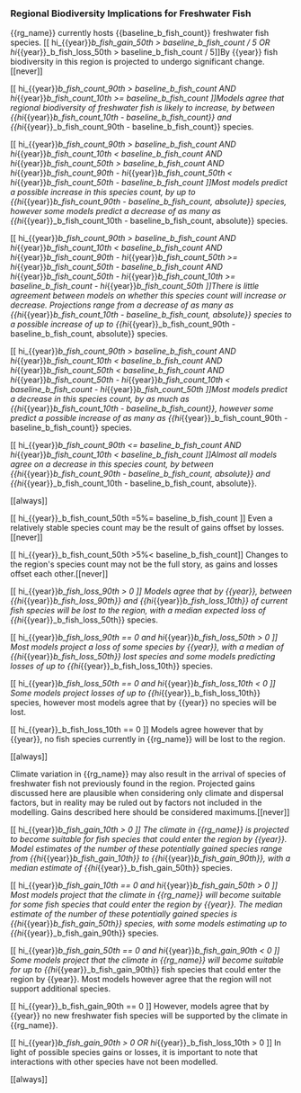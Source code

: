 
### Regional Biodiversity Implications for Freshwater Fish

{{rg_name}} currently hosts {{baseline_b_fish_count}} freshwater fish species.  [[ hi_{{year}}_b_fish_gain_50th > baseline_b_fish_count / 5 OR hi_{{year}}_b_fish_loss_50th > baseline_b_fish_count / 5]]By {{year}} fish biodiversity in this region is projected to undergo significant change. [[never]]

[[  hi_{{year}}_b_fish_count_90th > baseline_b_fish_count
AND hi_{{year}}_b_fish_count_10th >= baseline_b_fish_count ]]Models agree that regional biodiversity of freshwater fish is likely to increase, by between {{hi_{{year}}_b_fish_count_10th - baseline_b_fish_count}} and {{hi_{{year}}_b_fish_count_90th - baseline_b_fish_count}} species.

[[  hi_{{year}}_b_fish_count_90th > baseline_b_fish_count
AND hi_{{year}}_b_fish_count_10th < baseline_b_fish_count
AND hi_{{year}}_b_fish_count_50th > baseline_b_fish_count
AND hi_{{year}}_b_fish_count_90th - hi_{{year}}_b_fish_count_50th < hi_{{year}}_b_fish_count_50th - baseline_b_fish_count
]]Most models predict a possible increase in this species count, by up to {{hi_{{year}}_b_fish_count_90th - baseline_b_fish_count, absolute}} species, however some models predict a decrease of as many as {{hi_{{year}}_b_fish_count_10th - baseline_b_fish_count, absolute}} species.

[[  hi_{{year}}_b_fish_count_90th > baseline_b_fish_count
AND hi_{{year}}_b_fish_count_10th < baseline_b_fish_count
AND hi_{{year}}_b_fish_count_90th - hi_{{year}}_b_fish_count_50th >= hi_{{year}}_b_fish_count_50th - baseline_b_fish_count
AND hi_{{year}}_b_fish_count_50th - hi_{{year}}_b_fish_count_10th >= baseline_b_fish_count - hi_{{year}}_b_fish_count_50th
]]There is little agreement between models on whether this species count will increase or decrease. Projections range from a decrease of as many as {{hi_{{year}}_b_fish_count_10th - baseline_b_fish_count, absolute}} species to a possible increase of up to {{hi_{{year}}_b_fish_count_90th - baseline_b_fish_count, absolute}} species.

[[  hi_{{year}}_b_fish_count_90th > baseline_b_fish_count
AND hi_{{year}}_b_fish_count_10th < baseline_b_fish_count
AND hi_{{year}}_b_fish_count_50th < baseline_b_fish_count
AND hi_{{year}}_b_fish_count_50th - hi_{{year}}_b_fish_count_10th < baseline_b_fish_count - hi_{{year}}_b_fish_count_50th
]]Most models predict a decrease in this species count, by as much as {{hi_{{year}}_b_fish_count_10th - baseline_b_fish_count}}, however some predict a possible increase of as many as {{hi_{{year}}_b_fish_count_90th - baseline_b_fish_count}} species.

[[  hi_{{year}}_b_fish_count_90th <= baseline_b_fish_count
AND hi_{{year}}_b_fish_count_10th < baseline_b_fish_count
]]Almost all models agree on a decrease in this species count, by between {{hi_{{year}}_b_fish_count_90th - baseline_b_fish_count, absolute}} and {{hi_{{year}}_b_fish_count_10th - baseline_b_fish_count, absolute}}.

[[always]]

[[ hi_{{year}}_b_fish_count_50th =5%= baseline_b_fish_count ]]
Even a relatively stable species count may be the result of gains offset by losses.[[never]]

[[ hi_{{year}}_b_fish_count_50th >5%< baseline_b_fish_count]]
Changes to the region's species count may not be the full story, as gains and losses offset each other.[[never]]

[[ hi_{{year}}_b_fish_loss_90th > 0 ]]
Models agree that by {{year}}, between {{hi_{{year}}_b_fish_loss_90th}} and {{hi_{{year}}_b_fish_loss_10th}} of current fish species will be lost to the region, with a median expected loss of {{hi_{{year}}_b_fish_loss_50th}} species.

[[  hi_{{year}}_b_fish_loss_90th == 0
and hi_{{year}}_b_fish_loss_50th > 0 ]]
Most models project a loss of some species by {{year}}, with a median of {{hi_{{year}}_b_fish_loss_50th}} lost species and some models predicting losses of up to {{hi_{{year}}_b_fish_loss_10th}} species.

[[ hi_{{year}}_b_fish_loss_50th == 0 and hi_{{year}}_b_fish_loss_10th < 0 ]]
Some models project losses of up to {{hi_{{year}}_b_fish_loss_10th}} species, however most models agree that by {{year}} no species will be lost.

[[ hi_{{year}}_b_fish_loss_10th == 0 ]]
Models agree however that by {{year}}, no fish species currently in {{rg_name}} will be lost to the region.

[[always]]

Climate variation in {{rg_name}} may also result in the arrival of species of freshwater fish not previously found in the region.  Projected gains discussed here are plausible when considering only climate and dispersal factors, but in reality may be ruled out by factors not included in the modelling.  Gains described here should be considered maximums.[[never]]

[[ hi_{{year}}_b_fish_gain_10th > 0 ]]
The climate in {{rg_name}} is projected to become suitable for fish species that could enter the region by {{year}}.  Model estimates of the number of these potentially gained species range from {{hi_{{year}}_b_fish_gain_10th}} to {{hi_{{year}}_b_fish_gain_90th}}, with a median estimate of {{hi_{{year}}_b_fish_gain_50th}} species.

[[  hi_{{year}}_b_fish_gain_10th == 0
and hi_{{year}}_b_fish_gain_50th > 0 ]]
Most models project that the climate in {{rg_name}} will become suitable for some fish species that could enter the region by {{year}}.  The median estimate of the number of these potentially gained species is {{hi_{{year}}_b_fish_gain_50th}} species, with some models estimating up to {{hi_{{year}}_b_fish_gain_90th}} species.

[[ hi_{{year}}_b_fish_gain_50th == 0 and hi_{{year}}_b_fish_gain_90th < 0 ]]
Some models project that the climate in {{rg_name}} will become suitable for up to {{hi_{{year}}_b_fish_gain_90th}} fish species that could enter the region by {{year}}.  Most models however agree that the region will not support additional species.

[[ hi_{{year}}_b_fish_gain_90th == 0 ]]
However, models agree that by {{year}} no new freshwater fish species will be supported by the climate in {{rg_name}}.

[[ hi_{{year}}_b_fish_gain_90th > 0 OR hi_{{year}}_b_fish_loss_10th > 0 ]]
In light of possible species gains or losses, it is important to note that interactions with other species have not been modelled.

[[always]]

